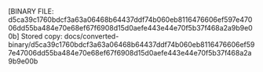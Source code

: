 [BINARY FILE: d5ca39c1760bdcf3a63a06468b64437ddf74b060eb8116476606ef597e47006dd55ba484e70e68ef67f6908d15d0aefe443e44e70f5b37f468a2a9b9e00b]
Stored copy: docs/converted-binary/d5ca39c1760bdcf3a63a06468b64437ddf74b060eb8116476606ef597e47006dd55ba484e70e68ef67f6908d15d0aefe443e44e70f5b37f468a2a9b9e00b
